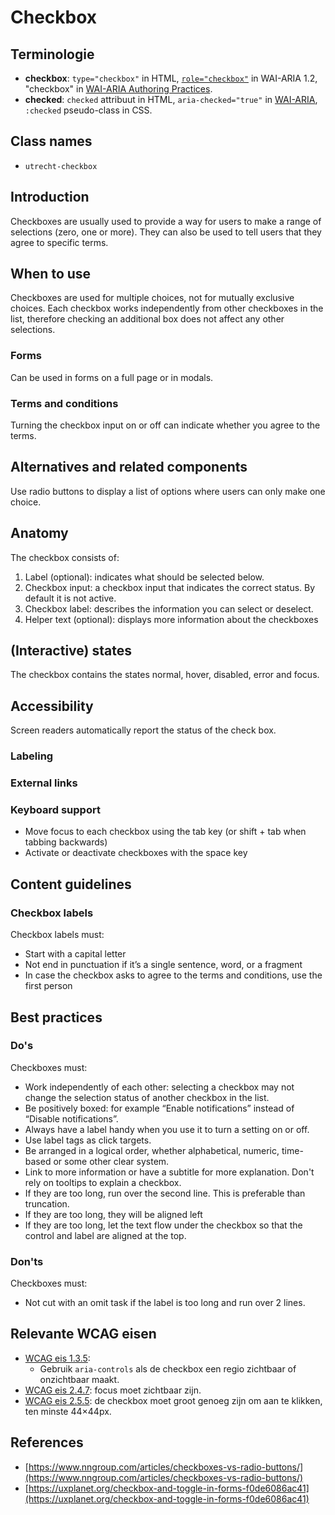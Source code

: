 <!-- @license CC0-1.0 -->

# Checkbox

## Terminologie

- **checkbox**: `type="checkbox"` in HTML, [`role="checkbox"`](https://www.w3.org/TR/wai-aria-1.2/#checkbox) in WAI-ARIA 1.2, "checkbox" in [WAI-ARIA Authoring Practices](https://www.w3.org/TR/wai-aria-practices-1.2/#checkbox).
- **checked**: `checked` attribuut in HTML, `aria-checked="true"` in [WAI-ARIA](https://www.w3.org/TR/wai-aria-1.2/#aria-checked), `:checked` pseudo-class in CSS.

## Class names

- `utrecht-checkbox`

## Introduction

Checkboxes are usually used to provide a way for users to make a range of selections (zero, one or more). They can also be used to tell users that they agree to specific terms.

## When to use

Checkboxes are used for multiple choices, not for mutually exclusive choices. Each checkbox works independently from other checkboxes in the list, therefore checking an additional box does not affect any other selections.

### Forms

Can be used in forms on a full page or in modals.

### Terms and conditions

Turning the checkbox input on or off can indicate whether you agree to the terms.

## Alternatives and related components

Use radio buttons to display a list of options where users can only make one choice.

## Anatomy

The checkbox consists of:

1. Label (optional): indicates what should be selected below.
2. Checkbox input: a checkbox input that indicates the correct status. By default it is not active.
3. Checkbox label: describes the information you can select or deselect.
4. Helper text (optional): displays more information about the checkboxes

## (Interactive) states

The checkbox contains the states normal, hover, disabled, error and focus.

## Accessibility

Screen readers automatically report the status of the check box.

### Labeling

### External links

### Keyboard support

- Move focus to each checkbox using the tab key (or shift + tab when tabbing backwards)
- Activate or deactivate checkboxes with the space key

## Content guidelines

### Checkbox labels

Checkbox labels must:

- Start with a capital letter
- Not end in punctuation if it’s a single sentence, word, or a fragment
- In case the checkbox asks to agree to the terms and conditions, use the first person

## Best practices

### Do's

Checkboxes must:

- Work independently of each other: selecting a checkbox may not change the selection status of another checkbox in the list.
- Be positively boxed: for example “Enable notifications” instead of “Disable notifications”.
- Always have a label handy when you use it to turn a setting on or off.
- Use label tags as click targets.
- Be arranged in a logical order, whether alphabetical, numeric, time-based or some other clear system.
- Link to more information or have a subtitle for more explanation. Don't rely on tooltips to explain a checkbox.
- If they are too long, run over the second line. This is preferable than truncation.
- If they are too long, they will be aligned left
- If they are too long, let the text flow under the checkbox so that the control and label are aligned at the top.

### Don'ts

Checkboxes must:

- Not cut with an omit task if the label is too long and run over 2 lines.

## Relevante WCAG eisen

- [WCAG eis 1.3.5](https://www.w3.org/WAI/WCAG21/Understanding/identify-input-purpose.html):
  - Gebruik `aria-controls` als de checkbox een regio zichtbaar of onzichtbaar maakt.
- [WCAG eis 2.4.7](https://www.w3.org/TR/WCAG21/#focus-visible): focus moet zichtbaar zijn.
- [WCAG eis 2.5.5](https://www.w3.org/TR/WCAG21/#target-size): de checkbox moet groot genoeg zijn om aan te klikken, ten minste 44×44px.

## References

- [https://www.nngroup.com/articles/checkboxes-vs-radio-buttons/](https://www.nngroup.com/articles/checkboxes-vs-radio-buttons/)
- [https://uxplanet.org/checkbox-and-toggle-in-forms-f0de6086ac41](https://uxplanet.org/checkbox-and-toggle-in-forms-f0de6086ac41)
